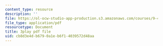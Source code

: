 ```yaml
---
content_type: resource
description: ''
file: https://ol-ocw-studio-app-production.s3.amazonaws.com/courses/9-40-introduction-to-neural-computation-spring-2018/cb8d3e4db6790a1eb6f14039572d48aa_5KhcA454er0.pdf
file_type: application/pdf
resourcetype: Document
title: 3play pdf file
uid: cb8d3e4d-b679-0a1e-b6f1-4039572d48aa
---
```

